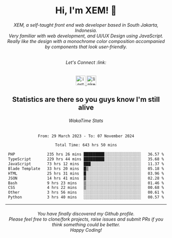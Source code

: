 <h1 align="center">Hi, I'm XEM! <span class="wave">👋</span></h1>

<h6 align="center">XEM, a self-taught front end web developer based in South Jakarta, Indonesia.<br>Very familiar with web development, and UI/UX Design using JavaScript.<br>Really like the design with a monochrome color composition accompanied by components that look user-friendly.</h6>

<div align="center">
  <h6>
    <i>Let's Connect :link:</i>
  </h6>
  <a href="https://instagram.com/ensayiti" target="_blank">
    <img src="https://img.shields.io/static/v1?message=Instagram&logo=instagram&label=&color=E4405F&logoColor=white&labelColor=&style=for-the-badge" height="30" alt="instagram logo"  />
  </a>
  <a href="https://www.linkedin.com/in/samuel-andika-94616625b/" target="_blank">
    <img src="https://img.shields.io/static/v1?message=LinkedIn&logo=linkedin&label=&color=0077B5&logoColor=white&labelColor=&style=for-the-badge" height="30" alt="linkedin logo"  />
  </a>
</div>

<h2 align="center">Statistics are there so you guys know I'm still alive</h1>

<div align="center">
  
  <h6>WakaTime Stats</h6>
  <!--START_SECTION:waka-->

```txt
From: 29 March 2023 - To: 07 November 2024

Total Time: 643 hrs 50 mins

PHP              235 hrs 26 mins █████████░░░░░░░░░░░░░░░░   36.57 %
TypeScript       229 hrs 44 mins █████████░░░░░░░░░░░░░░░░   35.68 %
JavaScript       73 hrs 12 mins  ███░░░░░░░░░░░░░░░░░░░░░░   11.37 %
Blade Template   33 hrs 20 mins  █▒░░░░░░░░░░░░░░░░░░░░░░░   05.18 %
HTML             25 hrs 31 mins  █░░░░░░░░░░░░░░░░░░░░░░░░   03.96 %
JSON             14 hrs 41 mins  ▓░░░░░░░░░░░░░░░░░░░░░░░░   02.28 %
Bash             9 hrs 23 mins   ▒░░░░░░░░░░░░░░░░░░░░░░░░   01.46 %
CSS              4 hrs 22 mins   ▒░░░░░░░░░░░░░░░░░░░░░░░░   00.68 %
Other            3 hrs 56 mins   ░░░░░░░░░░░░░░░░░░░░░░░░░   00.61 %
Python           3 hrs 40 mins   ░░░░░░░░░░░░░░░░░░░░░░░░░   00.57 %
```

<!--END_SECTION:waka-->
</div>

---

<h6 align="center">
  You have finally discovered my Github profile.
  <br>
  Please feel free to clone/fork projects, raise issues and submit PRs if you think something could be better.
  <br>
  <i>Happy Coding!</i>
</h6>

